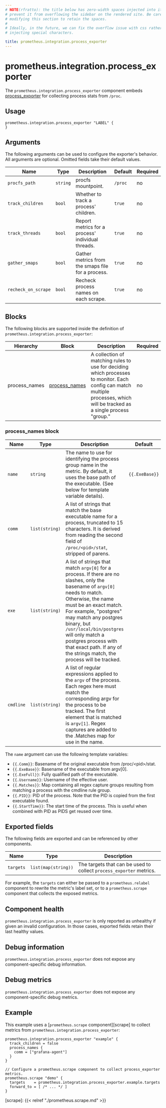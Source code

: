 ```yaml
---
# NOTE(rfratto): the title below has zero-width spaces injected into it to
# prevent it from overflowing the sidebar on the rendered site. Be careful when
# modifying this section to retain the spaces.
#
# Ideally, in the future, we can fix the overflow issue with css rather than
# injecting special characters.

title: prometheus.​integration.​process_exporter
---
```


# prometheus.integration.process_exporter
The `prometheus.integration.process_exporter` component embeds
[process_exporter](https://github.com/ncabatoff/process-exporter) for collecting process stats from `/proc`.

## Usage

```river
prometheus.integration.process_exporter "LABEL" {
}
```

## Arguments
The following arguments can be used to configure the exporter's behavior.
All arguments are optional. Omitted fields take their default values.

Name | Type | Description | Default | Required
---- | ---- | ----------- | ------- | --------
`procfs_path`       | `string`                 | procfs mountpoint. | `/proc` | no
`track_children`    | `bool`                   | Whether to track a process' children. | `true` | no
`track_threads`     | `bool`                   | Report metrics for a process' individual threads.  | `true` | no
`gather_smaps`      | `bool`                   | Gather metrics from the smaps file for a process. | `true` | no
`recheck_on_scrape` | `bool`                   | Recheck process names on each scrape. | `true` | no

## Blocks
The following blocks are supported inside the definition of `prometheus.integration.process_exporter`:

Hierarchy        | Block      | Description | Required
---------------- | ---------- | ----------- | --------
process_names          | [process_names][]  | A collection of matching rules to use for deciding which processes to monitor. Each config can match multiple processes, which will be tracked as a single process "group." | no

[process_names]: #process_names-block

### process_names block
Name | Type | Description | Default | Required
---- | ---- | ----------- | ------- | --------
`name`       | `string`                         | The name to use for identifying the process group name in the metric. By default, it uses the base path of the executable. (See below for template variable details). | `{{.ExeBase}}` | no
`comm`       | `list(string)`                   | A list of strings that match the base executable name for a process, truncated to 15 characters. It is derived from reading the second field of `/proc/<pid>/stat`, stripped of parens. | | no
`exe`        | `list(string)`                   | A list of strings that match `argv[0]` for a process. If there are no slashes, only the basename of `argv[0]` needs to match. Otherwise, the name must be an exact match. For example, "postgres" may match any postgres binary, but `/usr/local/bin/postgres` will only match a postgres process with that exact path. If any of the strings match, the process will be tracked. | | no
`cmdline`    | `list(string)`                   | A list of regular expressions applied to the `argv` of the process. Each regex here must match the corresponding argv for the process to be tracked. The first element that is matched is `argv[1]`. Regex captures are added to the .Matches map for use in the name. | | no

The `name` argument can use the following template variables: 
- `{{.Comm}}`:      Basename of the original executable from /proc/\<pid\>/stat.
- `{{.ExeBase}}`:   Basename of the executable from argv[0].
- `{{.ExeFull}}`:   Fully qualified path of the executable.
- `{{.Username}}`:  Username of the effective user.
- `{{.Matches}}`:   Map containing all regex capture groups resulting from matching a process with the cmdline rule group.
- `{{.PID}}`:       PID of the process. Note that the PID is copied from the first executable found.
- `{{.StartTime}}`: The start time of the process. This is useful when combined with PID as PIDS get reused over time.

## Exported fields
The following fields are exported and can be referenced by other components.

Name      | Type                | Description
--------- | ------------------- | -----------
`targets` | `list(map(string))` | The targets that can be used to collect `process_exporter` metrics.

For example, the `targets` can either be passed to a `prometheus.relabel`
component to rewrite the metric's label set, or to a `prometheus.scrape`
component that collects the exposed metrics.

## Component health

`prometheus.integration.process_exporter` is only reported as unhealthy if given
an invalid configuration. In those cases, exported fields retain their last
healthy values.

## Debug information

`prometheus.integration.process_exporter` does not expose any component-specific
debug information.

## Debug metrics

`prometheus.integration.process_exporter` does not expose any component-specific
debug metrics.

## Example

This example uses a [`prometheus.scrape` component][scrape] to collect metrics
from `prometheus.integration.process_exporter`:

```river
prometheus.integration.process_exporter "example" {
  track_children = false
  process_names {
    comm = ["grafana-agent"]
  }
}

// Configure a prometheus.scrape component to collect process_exporter metrics.
prometheus.scrape "demo" {
  targets    = prometheus.integration.process_exporter.example.targets
  forward_to = [ /* ... */ ]
}
```

[scrape]: {{< relref "./prometheus.scrape.md" >}}
